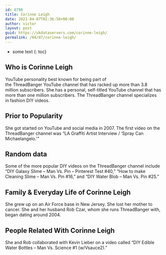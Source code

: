 ```yaml
---
id: 6796
title: Corinne Leigh
date: 2021-04-07T02:36:50+00:00
author: victor
layout: post
guid: https://ukdataservers.com/corinne-leigh/
permalink: /04/07/corinne-leigh/
---
```


* some text
{: toc}


## Who is Corinne Leigh



YouTube personality best known for being part of the ThreadBanger YouTube channel that has racked up more than 3.8 million subscribers. She has a personal, self-titled YouTube channel that has more than one million subscribers. The ThreadBanger channel specializes in fashion DIY videos.

                
                
                
## Prior to Popularity



She got started on YouTube and social media in 2007. The first video on the ThreadBanger channel was &#8220;LA Graffiti Artist Interview / &#8216;Spray Can Michaelangelo.'&#8221;

                
                
                
## Random data



Some of the more popular DIY videos on the ThreadBanger channel include &#8220;DIY Galaxy Slime &#8211; Man Vs. Pin &#8211; Pinterest Test #40,&#8221; &#8220;How to make Cleaning Slime &#8211; Man Vs. Pin #16,&#8221; and &#8220;DIY Water Blob &#8211; Man Vs. Pin #25.&#8221;

                
                
                
## Family & Everyday Life of Corinne Leigh



She grew up on an Air Force base in New Jersey. She lost her mother to cancer. She and her husband Rob Czar, whom she runs ThreadBanger with, began dating around 2004.

                
                
                
## People Related With Corinne Leigh



She and Rob collaborated with Kevin Lieber on a video called &#8220;DIY Edible Water Bottles &#8211; Man Vs. Science #1 (w/Vsauce2).&#8221;

                
              
            
          
          
          
